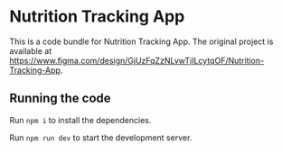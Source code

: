 
  # Nutrition Tracking App

  This is a code bundle for Nutrition Tracking App. The original project is available at https://www.figma.com/design/GjUzFqZzNLvwTjILcytqOF/Nutrition-Tracking-App.

  ## Running the code

  Run `npm i` to install the dependencies.

  Run `npm run dev` to start the development server.
  